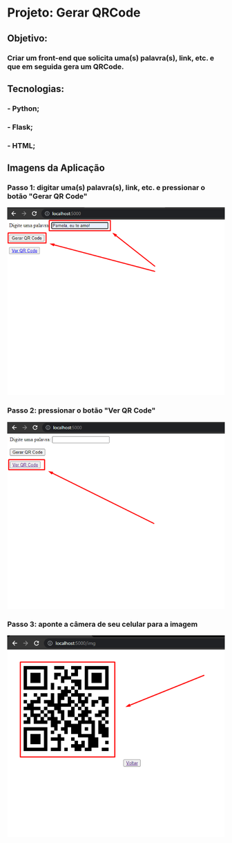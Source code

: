 # Projeto: Gerar QRCode

## Objetivo:

### Criar um front-end que solicita uma(s) palavra(s), link, etc. e que em seguida gera um QRCode.

## Tecnologias:

### - Python;

### - Flask;

### - HTML;

## Imagens da Aplicação

### Passo 1: digitar uma(s) palavra(s), link, etc. e pressionar o botão "Gerar QR Code"

![alt text](https://github.com/lucianonevesln/python_qrcode/blob/main/static/img0.png)

### Passo 2: pressionar o botão "Ver QR Code"

![alt text](https://github.com/lucianonevesln/python_qrcode/blob/main/static/img1.png)

### Passo 3: aponte a câmera de seu celular para a imagem

![alt text](https://github.com/lucianonevesln/python_qrcode/blob/main/static/img2.png)
